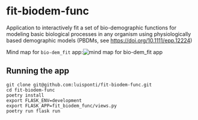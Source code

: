 # fit-biodem-func
Application to interactively fit a set of bio-demographic functions for modeling basic biological processes in any organism using physiologically based demographic models (PBDMs, see https://doi.org/10.1111/epp.12224)

Mind map for `bio-dem_fit` app:![mind map for `bio-dem_fit` app](https://user-images.githubusercontent.com/40238010/113409093-dad74400-93b0-11eb-92b5-2d1df2e6dea2.png)

## Running the app

```
git clone git@github.com:luisponti/fit-biodem-func.git
cd fit-biodem-func
poetry install
export FLASK_ENV=development
export FLASK_APP=fit_biodem_func/views.py
poetry run flask run
```
